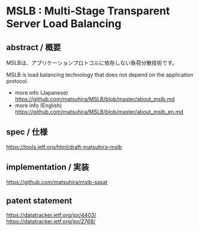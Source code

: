 # MSLB : Multi-Stage Transparent Server Load Balancing

## abstract / 概要
MSLBは、アプリケーションプロトコルに依存しない負荷分散技術です。<br>

MSLB is load balancing technology that does not depend on the application protocol.<br>

* more info (Japanese)<br>
https://github.com/matsuhira/MSLB/blob/master/about_mslb.md<br>
* more info (English)<br>
https://github.com/matsuhira/MSLB/blob/master/about_mslb_en.md

## spec / 仕様
https://tools.ietf.org/html/draft-matsuhira-mslb

## implementation / 実装
https://github.com/matsuhira/mslb-sasat

## patent statement
https://datatracker.ietf.org/ipr/4403/<br>
https://datatracker.ietf.org/ipr/2768/
